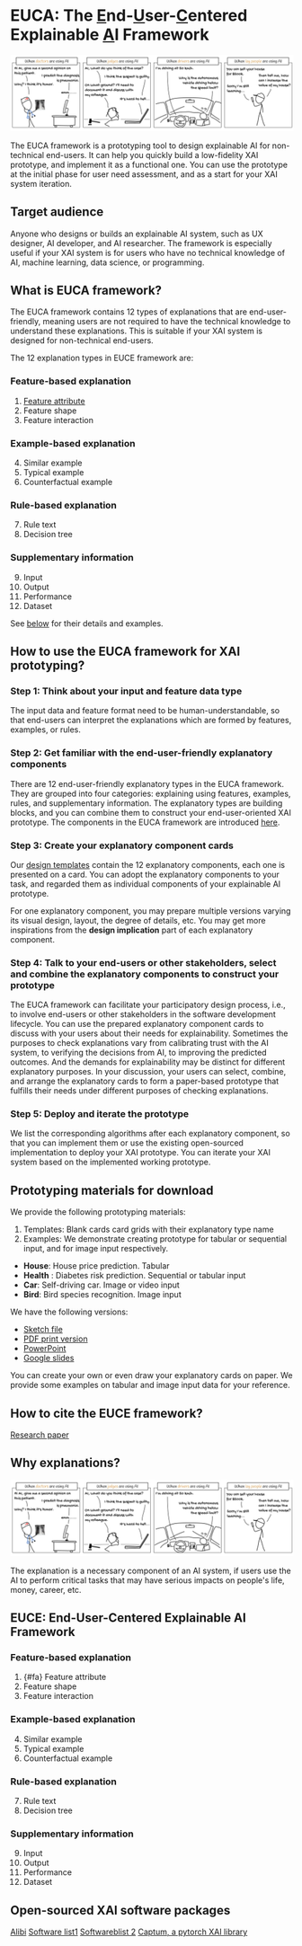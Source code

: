 # EUCA: The <ins>E</ins>nd-<ins>U</ins>ser-<ins>C</ins>entered Explainable <ins>A</ins>I Framework

![When and why explainable AI for end-users](fig/why_xai.jpg)


The EUCA framework is a prototyping tool to design explainable AI for non-technical end-users.
It can help you quickly build a low-fidelity XAI prototype, and implement it as a functional one. You can use the prototype at the initial phase for user need assessment, and as a start for your XAI system iteration.

## Target audience
Anyone who designs or builds an explainable AI system, such as UX designer, AI developer, and AI researcher. The framework is especially useful if your XAI system is for users who have no technical knowledge of AI, machine learning, data science, or programming.

## What is EUCA framework?
The EUCA framework contains 12 types of explanations that are end-user-friendly, meaning users are not required to have the technical knowledge to understand these explanations. This is suitable if your XAI system is designed for non-technical end-users.

The 12 explanation types in EUCE framework are:
### Feature-based explanation
1. [Feature attribute](#fa)
2. Feature shape
3. Feature interaction
### Example-based explanation
4. Similar example
5. Typical example
6. Counterfactual example
### Rule-based explanation
7. Rule text
8. Decision tree
### Supplementary information
9. Input
10. Output
11. Performance
12. Dataset

See [below](#euce) for their details and examples.


## How to use the EUCA framework for XAI prototyping?
### Step 1: Think about your input and feature data type
The input data and feature format need to be human-understandable, so that end-users can interpret the explanations which are formed by features, examples, or rules.

### Step 2:  Get familiar with the end-user-friendly explanatory components 
There are 12 end-user-friendly explanatory types in the EUCA framework. They are grouped into four categories: explaining using features, examples, rules, and supplementary information. The explanatory types are building blocks, and you can combine them to construct your end-user-oriented XAI prototype.
The components in the EUCA framework are introduced [here](#framework).


### Step 3:  Create your explanatory component cards

Our [design templates](#template) contain the 12 explanatory components, each one is presented on a card. You can adopt the explanatory components to your task, and regarded them as individual components of your explainable AI prototype. 

For one explanatory component, you may prepare multiple versions varying its visual design, layout, the degree of details, etc. You may get more inspirations from the **design implication** part of each explanatory component. 


### Step 4: Talk to your end-users or other stakeholders, select and combine the explanatory components to construct your prototype
The EUCA framework can facilitate your participatory design process, i.e., to involve end-users or other stakeholders in the software development lifecycle. You can use the prepared explanatory component cards to discuss with your users about their needs for explainability. Sometimes the purposes to check explanations vary from calibrating trust with the AI system, to verifying the decisions from AI, to improving the predicted outcomes. And the demands for explainability may be distinct for different explanatory purposes. In your discussion, your users can select, combine, and arrange the explanatory cards to form a paper-based prototype that fulfills their needs under different purposes of checking explanations. 


### Step 5: Deploy and iterate the prototype
We list the corresponding algorithms after each explanatory component, so that you can implement them or use the existing open-sourced implementation to deploy your XAI prototype. You can iterate your XAI system based on the implemented working prototype. 




## Prototyping materials for download
We provide the following prototyping materials:
1. Templates: Blank cards card grids with their explanatory type name
2. Examples: We demonstrate creating prototype for tabular or sequential input, and for image input respectively. 
* **House**: House price prediction. Tabular
* **Health** : Diabetes risk prediction. Sequential or tabular input
* **Car**: Self-driving car. Image or video input
* **Bird**: Bird species recognition. Image input

We have the following versions:
- [Sketch file]()
- [PDF print version]()      
- [PowerPoint]() 
- [Google slides]()

You can create your own or even draw your explanatory cards on paper.  We provide some examples on tabular and image input data for your reference.


## How to cite the EUCE framework?
[Research paper]()


## Why explanations?

![When and why explainable AI for end-users](fig/why_xai.jpg)

The explanation is a necessary component of an AI system, if users use the AI to perform critical tasks that may have serious impacts on people's life, money, career, etc.





## EUCE: End-User-Centered Explainable AI Framework

### Feature-based explanation
1. {#fa} Feature attribute
2. Feature shape
3. Feature interaction
### Example-based explanation
4. Similar example
5. Typical example
6. Counterfactual example
### Rule-based explanation
7. Rule text
8. Decision tree
### Supplementary information
9. Input
10. Output
11. Performance
12. Dataset



## Open-sourced XAI software packages
[Alibi](https://docs.seldon.io/projects/alibi/en/v0.2.0/overview/getting_started.html)
[Software list1](https://github.com/lopusz/awesome-interpretable-machine-learning#software)
[Softwareblist 2](https://github.com/jphall663/awesome-machine-learning-interpretability#explainability--or-fairness-enhancing-software-packages)
[Captum, a pytorch XAI library](https://captum.ai/) 

